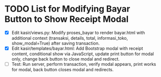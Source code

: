 # TODO List for Modifying Bayar Button to Show Receipt Modal

- [x] Edit kasir/views.py: Modify proses_bayar to render bayar.html with additional context (transaksi, details, total, informasi_toko, show_modal=True) after saving transaction.
- [x] Edit kasir/templates/bayar.html: Add Bootstrap modal with receipt content, conditional show via JavaScript, update print button for modal only, change back button to close modal and redirect.
- [ ] Test: Run server, perform transaction, verify modal appears, print works for modal, back button closes modal and redirects.
